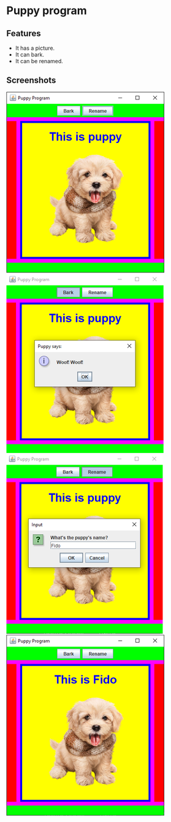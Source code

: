 # Puppy program

## Features
* It has a picture.
* It can bark.
* It can be renamed.

## Screenshots
![main](ss_main.png)
![bark](ss_bark.png)
![rename](ss_rename.png)
![renamed](ss_renamed.png)
